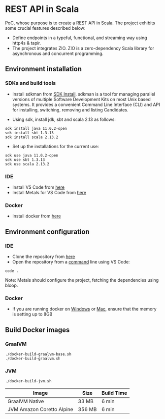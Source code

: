 # REST API in Scala

PoC, whose purpose is to create a REST API in Scala. The project exhibits some crucial features described below:

- Define endpoints in a typeful, functional, and streaming way using http4s & tapir.
- The project integrates ZIO. ZIO is a zero-dependency Scala library for asynchronous and concurrent programming.

## Environment installation

### SDKs and build tools

- Install sdkman from [SDK Install](https://sdkman.io/install). sdkman is a tool for managing parallel versions of multiple Software Development Kits on most Unix based systems. It provides a convenient Command Line Interface (CLI) and API for installing, switching, removing and listing Candidates.

- Using sdk, install jdk, sbt and scala 2.13 as follows:

```batch
sdk install java 11.0.2-open
sdk install sbt 1.3.13
sdk install scala 2.13.2
```

- Set up the installations for the current use: 

```batch
sdk use java 11.0.2-open
sdk use sbt 1.3.13
sdk use scala 2.13.2
```

### IDE

- Install VS Code from [here](https://code.visualstudio.com/)
- Install Metals for VS Code from [here](https://scalameta.org/metals/docs/editors/vscode.html)

### Docker

- Install docker from [here](https://docs.docker.com/get-docker/)

## Environment configuration

### IDE 

- Clone the repository from [here](ssh://git@tools.adidas-group.com:7999/~trianale/ys-backend-api-scala.git)
- Open the repository from a [command](https://code.visualstudio.com/docs/setup/mac) line using VS Code:

```batch
code .
```

Note: Metals should configure the project, fetching the dependencies using bloop.

### Docker

- If you are running docker on [Windows](https://docs.docker.com/docker-for-windows/) or [Mac](https://docs.docker.com/docker-for-mac/), ensure that the memory is setting up to 8GB

## Build Docker images

### GraalVM

```batch
./docker-build-graalvm-base.sh
./docker-build-graalvm.sh
```

### JVM


```batch
./docker-build-jvm.sh
```

|Image|Size|Build Time|
|---|---|---|
|GraalVM Native|33 MB|6 min|
|JVM Amazon Coretto Alpine|356 MB|6 min|


